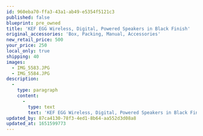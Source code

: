 ```yaml
---
id: 960eba70-ffa3-43a1-ab49-e5354f5121c3
published: false
blueprint: pre_owned
title: 'KEF EGG Wireless, Digital, Powered Speakers in Black Finish'
original_accessories: 'Box, Packing, Manual, Accessories'
new_retail_price: 500
your_price: 250
local_only: true
shipping: 40
images:
  - IMG_5583.JPG
  - IMG_5584.JPG
description:
  -
    type: paragraph
    content:
      -
        type: text
        text: 'KEF EGG Wireless, Digital, Powered Speakers in Black Finish. Speakers are in excellent physical and functional condition with original box, packing and accessories. Sold as new for $500.00'
updated_by: 87ca4130-78f3-4ed1-8b64-aa552d3d08a8
updated_at: 1651599773
---
```

